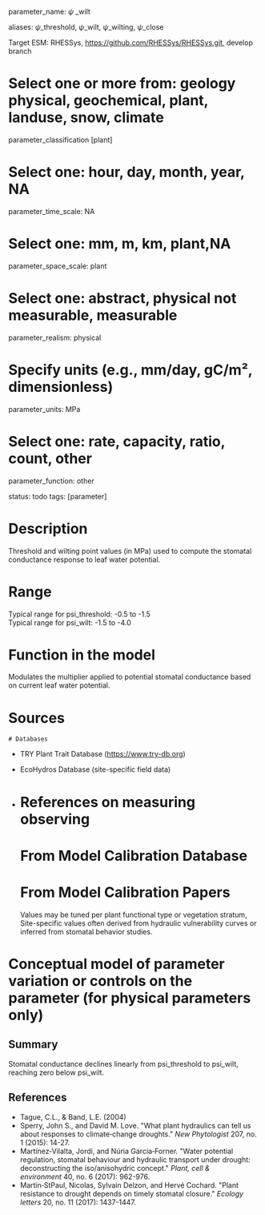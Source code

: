 
parameter_name:  $\psi$ _wilt

aliases: $\psi$_threshold, $\psi$_wilt, $\psi$_wilting, $\psi$_close

Target ESM: RHESSys, https://github.com/RHESSys/RHESSys.git, develop branch 


# Select one or more from: geology physical,  geochemical, plant, landuse, snow, climate
parameter_classification [plant]

# Select one: hour, day, month, year, NA
parameter_time_scale: NA

# Select one: mm, m, km, plant,NA
parameter_space_scale: plant

# Select one: abstract, physical not measurable, measurable
parameter_realism: physical

# Specify units (e.g., mm/day, gC/m², dimensionless)
parameter_units: MPa

# Select one: rate, capacity, ratio, count, other
parameter_function: other

status: todo
tags: [parameter]

# Description
Threshold and wilting point values (in MPa) used to compute the stomatal conductance response to leaf water potential.

# Range
Typical range for psi_threshold: -0.5 to -1.5  
Typical range for psi_wilt: -1.5 to -4.0
# Function in the model
Modulates the multiplier applied to potential stomatal conductance based on current leaf water potential.
# Sources
	# Databases
- TRY Plant Trait Database (https://www.try-db.org)
- EcoHydros Database (site-specific field data)
- 
	# References on measuring observing

	 # From Model Calibration Database
	 # From Model Calibration Papers
	 Values may be tuned per plant functional type or vegetation stratum, Site-specific values often derived from hydraulic vulnerability curves or inferred from stomatal behavior studies.
	 

# Conceptual model of parameter variation or controls on the parameter  (for physical parameters only)
## Summary
Stomatal conductance declines linearly from psi_threshold to psi_wilt, reaching zero below psi_wilt.

## References
- Tague, C.L., & Band, L.E. (2004)
- Sperry, John S., and David M. Love. "What plant hydraulics can tell us about responses to climate‐change droughts." _New Phytologist_ 207, no. 1 (2015): 14-27.
- Martínez‐Vilalta, Jordi, and Núria Garcia‐Forner. "Water potential regulation, stomatal behaviour and hydraulic transport under drought: deconstructing the iso/anisohydric concept." _Plant, cell & environment_ 40, no. 6 (2017): 962-976.
- Martin‐StPaul, Nicolas, Sylvain Delzon, and Hervé Cochard. "Plant resistance to drought depends on timely stomatal closure." _Ecology letters_ 20, no. 11 (2017): 1437-1447.


